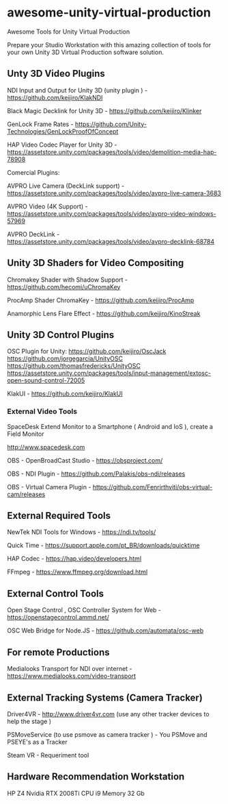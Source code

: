 # awesome-unity-virtual-production

Awesome Tools for Unity Virtual Production

Prepare your Studio Workstation with this amazing collection of tools for your own Unity 3D Virtual Production software solution.

## Unty 3D Video Plugins ##

NDI Input and Output for Unity 3D (unity plugin ) - https://github.com/keijiro/KlakNDI

Black Magic Decklink for Unity 3D - https://github.com/keijiro/Klinker

GenLock Frame Rates - https://github.com/Unity-Technologies/GenLockProofOfConcept

HAP Video Codec Player for Unity 3D - https://assetstore.unity.com/packages/tools/video/demolition-media-hap-78908

Comercial Plugins:

AVPRO Live Camera (DeckLink support) - https://assetstore.unity.com/packages/tools/video/avpro-live-camera-3683

AVPRO Video (4K Support) - https://assetstore.unity.com/packages/tools/video/avpro-video-windows-57969

AVPRO DeckLink - https://assetstore.unity.com/packages/tools/video/avpro-decklink-68784

## Unity 3D Shaders for Video Compositing ##

Chromakey Shader with Shadow Support - https://github.com/hecomi/uChromaKey

ProcAmp Shader ChromaKey - https://github.com/keijiro/ProcAmp

Anamorphic Lens Flare Effect - https://github.com/keijiro/KinoStreak

## Unity 3D Control Plugins ##

OSC Plugin for Unity:
https://github.com/keijiro/OscJack
https://github.com/jorgegarcia/UnityOSC
https://github.com/thomasfredericks/UnityOSC
https://assetstore.unity.com/packages/tools/input-management/extosc-open-sound-control-72005

KlakUI - https://github.com/keijiro/KlakUI

### External Video Tools ###

SpaceDesk Extend Monitor to a Smartphone ( Android and IoS ), create a Field Monitor

http://www.spacedesk.com

OBS - OpenBroadCast Studio - https://obsproject.com/

OBS - NDI Plugin - https://github.com/Palakis/obs-ndi/releases

OBS - Virtual Camera Plugin - https://github.com/Fenrirthviti/obs-virtual-cam/releases

## External Required Tools ##

NewTek NDI Tools for Windows - https://ndi.tv/tools/

Quick Time - https://support.apple.com/pt_BR/downloads/quicktime

HAP Codec - https://hap.video/developers.html

FFmpeg - https://www.ffmpeg.org/download.html

## External Control Tools ##

Open Stage Control , OSC Controller System for Web - https://openstagecontrol.ammd.net/

OSC Web Bridge for Node.JS - https://github.com/automata/osc-web

## For remote Productions ##

Medialooks Transport for NDI over internet - https://www.medialooks.com/video-transport

## External Tracking Systems (Camera Tracker) ##

Driver4VR - http://www.driver4vr.com  (use any other tracker devices to help the stage )

PSMoveService (to use psmove as camera tracker ) - You PSMove and PSEYE's as a Tracker

Steam VR - Requeriment tool

## Hardware Recommendation Workstation

HP Z4
Nvidia RTX 2008Ti
CPU i9
Memory 32 Gb


